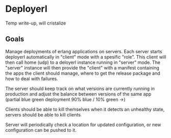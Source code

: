 Deployerl
=========

Temp write-up, will cristalize

Goals
-----

Manage deployments of erlang applications on servers. Each server starts deployerl automatically in "client" mode with a spesific "role". This client will then call home (udp) to a deloyerl instance running in "server" mode. The "server" instance will then provide the "client" with a manifest containing the apps the client should manage, where to get the release package and how to deal with failures.

The server should keep track on what versions are currently running in production and adjust the balance between versions of the same app (partial blue green deployment 90% blue / 10% green ->)

Clients should be able to kill themselves when it detects an unhealthy state, servers should be able to kill clients

Server will periodically check a location for updated configuration, or new configuration can be pushed to it.
